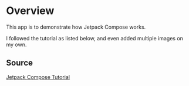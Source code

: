 # Overview
This app is to demonstrate how Jetpack Compose works.

I followed the tutorial as listed below, and even added multiple images on my own.

## Source
[Jetpack Compose Tutorial](https://developer.android.com/jetpack/compose/tutorial)